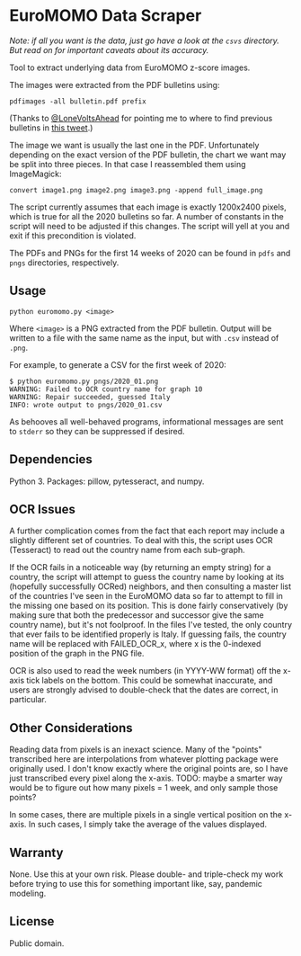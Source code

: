 EuroMOMO Data Scraper
=====================

*Note: if all you want is the data, just go have a look at the `csvs`
directory. But read on for important caveats about its accuracy.*

Tool to extract underlying data from EuroMOMO z-score images.

The images were extracted from the PDF bulletins using:

```
pdfimages -all bulletin.pdf prefix
```

(Thanks to [@LoneVoltsAhead](https://twitter.com/LoneVoltsAhead) for pointing me to where to find
previous bulletins in [this tweet](https://twitter.com/LoneVoltsAhead/status/1250121904289177602).)

The image we want is usually the last one in the PDF. Unfortunately
depending on the exact version of the PDF bulletin, the chart we want
may be split into three pieces. In that case I reassembled them using
ImageMagick:

```
convert image1.png image2.png image3.png -append full_image.png
```

The script currently assumes that each image is exactly 1200x2400
pixels, which is true for all the 2020 bulletins so far. A number of
constants in the script will need to be adjusted if this changes. The
script will yell at you and exit if this precondition is violated.

The PDFs and PNGs for the first 14 weeks of 2020 can be found in `pdfs`
and `pngs` directories, respectively.

Usage
-----

```
python euromomo.py <image>
```

Where `<image>` is a PNG extracted from the PDF bulletin. Output will be
written to a file with the same name as the input, but with `.csv`
instead of `.png`.

For example, to generate a CSV for the first week of 2020:

```
$ python euromomo.py pngs/2020_01.png
WARNING: Failed to OCR country name for graph 10
WARNING: Repair succeeded, guessed Italy
INFO: wrote output to pngs/2020_01.csv
```

As behooves all well-behaved programs, informational messages are sent
to `stderr` so they can be suppressed if desired.

Dependencies
------------

Python 3. Packages: pillow, pytesseract, and numpy.

OCR Issues
----------

A further complication comes from the fact that each report may include
a slightly different set of countries. To deal with this, the script
uses OCR (Tesseract) to read out the country name from each sub-graph.

If the OCR fails in a noticeable way (by returning an empty string) for
a country, the script will attempt to guess the country name by looking
at its (hopefully successfully OCRed) neighbors, and then consulting a
master list of the countries I've seen in the EuroMOMO data so far to
attempt to fill in the missing one based on its position. This is done
fairly conservatively (by making sure that both the predecessor and
successor give the same country name), but it's not foolproof. In the
files I've tested, the only country that ever fails to be identified
properly is Italy. If guessing fails, the country name will be replaced
with FAILED_OCR_x, where x is the 0-indexed position of the graph in the
PNG file.

OCR is also used to read the week numbers (in YYYY-WW format) off the
x-axis tick labels on the bottom. This could be somewhat inaccurate, and
users are strongly advised to double-check that the dates are correct,
in particular.

Other Considerations
--------------------

Reading data from pixels is an inexact science. Many of the "points"
transcribed here are interpolations from whatever plotting package were
originally used. I don't know exactly where the original points are, so
I have just transcribed every pixel along the x-axis. TODO: maybe a
smarter way would be to figure out how many pixels = 1 week, and only
sample those points?

In some cases, there are multiple pixels in a single vertical position
on the x-axis. In such cases, I simply take the average of the values
displayed.

Warranty
--------

None. Use this at your own risk. Please double- and triple-check my work
before trying to use this for something important like, say, pandemic
modeling.

License
-------

Public domain.
